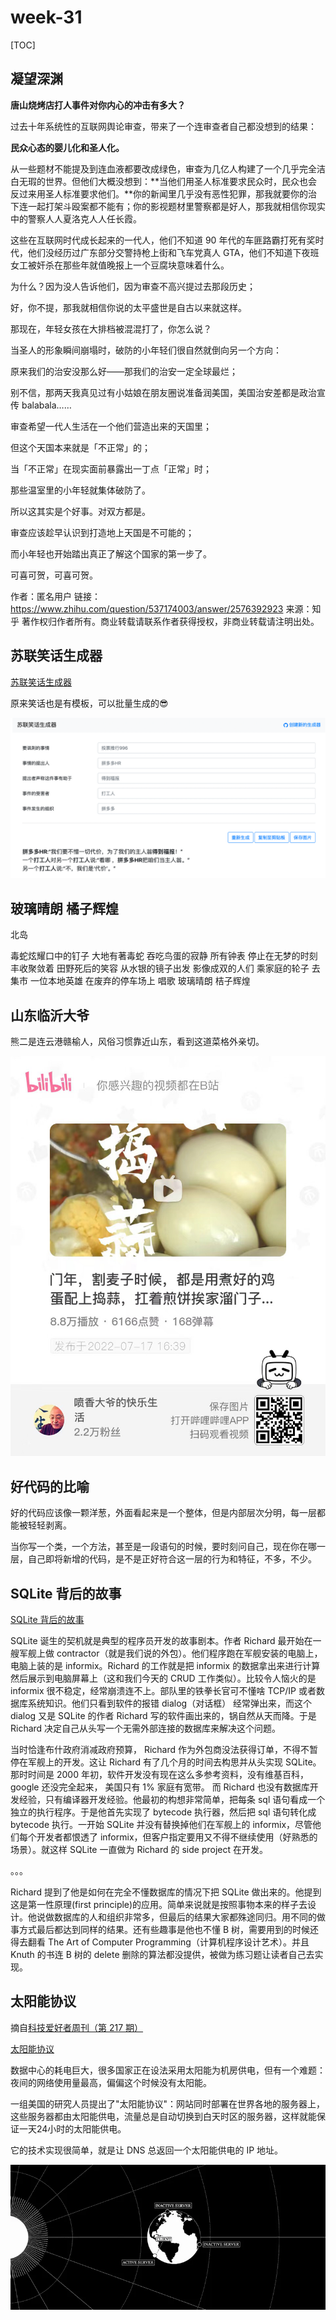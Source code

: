 # week-31

[TOC]



## 凝望深渊

**唐山烧烤店打人事件对你内心的冲击有多大？**

过去十年系统性的互联网舆论审查，带来了一个连审查者自己都没想到的结果：

**民众心态的婴儿化和圣人化。**

从一些题材不能提及到连血液都要改成绿色，审查为几亿人构建了一个几乎完全洁白无瑕的世界。但他们大概没想到：**当他们用圣人标准要求民众时，民众也会反过来用圣人标准要求他们。**你的新闻里几乎没有恶性犯罪，那我就要你的治下连一起打架斗殴案都不能有；你的影视题材里警察都是好人，那我就相信你现实中的警察人人夏洛克人人任长霞。

这些在互联网时代成长起来的一代人，他们不知道 90 年代的车匪路霸打死有奖时代，他们没经历过广东部分交警持枪上街和飞车党真人 GTA，他们不知道下夜班女工被奸杀在那些年就值晚报上一个豆腐块意味着什么。

为什么？因为没人告诉他们，因为审查不高兴提过去那段历史；

好，你不提，那我就相信你说的太平盛世是自古以来就这样。

那现在，年轻女孩在大排档被混混打了，你怎么说？



当圣人的形象瞬间崩塌时，破防的小年轻们很自然就倒向另一个方向：

原来我们的治安没那么好——那我们的治安一定全球最烂；

别不信，那两天我真见过有小姑娘在朋友圈说准备润美国，美国治安差都是政治宣传 balabala……



审查希望一代人生活在一个他们营造出来的天国里；

但这个天国本来就是「不正常」的；

当「不正常」在现实面前暴露出一丁点「正常」时；

那些温室里的小年轻就集体破防了。



所以这其实是个好事。对双方都是。

审查应该趁早认识到打造地上天国是不可能的；

而小年轻也开始踏出真正了解这个国家的第一步了。

可喜可贺，可喜可贺。

作者：匿名用户
链接：https://www.zhihu.com/question/537174003/answer/2576392923
来源：知乎
著作权归作者所有。商业转载请联系作者获得授权，非商业转载请注明出处。



## 苏联笑话生成器

[苏联笑话生成器](https://disksing.com/sao-gen-gen/3)

原来笑话也是有模板，可以批量生成的😎

![image-20220802081404027](assets/image-20220802081404027.png)



## 玻璃晴朗 橘子辉煌

北岛

毒蛇炫耀口中的钉子
大地有著毒蛇
吞吃鸟蛋的寂静
所有钟表
停止在无梦的时刻
丰收聚敛着
田野死后的笑容
从水银的镜子出发
影像成双的人们
乘家庭的轮子
去集市
一位本地英雄
在废弃的停车场上
唱歌
玻璃晴朗
桔子辉煌



## 山东临沂大爷

熊二是连云港赣榆人，风俗习惯靠近山东，看到这道菜格外亲切。

![image-20220804073132870](assets/image-20220804073132870.png)



## 好代码的比喻

好的代码应该像一颗洋葱，外面看起来是一个整体，但是内部层次分明，每一层都能被轻轻剥离。

当你写一个类，一个方法，甚至是一段语句的时候，要时刻问自己，现在你在哪一层，自己即将新增的代码，是不是正好符合这一层的行为和特征，不多，不少。



## SQLite 背后的故事

[SQLite 背后的故事](https://liyafu.com/2022-07-31-sqlite-untold-story/)

SQLite 诞生的契机就是典型的程序员开发的故事剧本。作者 Richard 最开始在一艘军舰上做 contractor（就是我们说的外包）。他们程序跑在军舰安装的电脑上，电脑上装的是 informix。Richard 的工作就是把 informix 的数据拿出来进行计算然后展示到电脑屏幕上（这和我们今天的 CRUD 工作类似）。比较令人恼火的是 informix 很不稳定，经常崩溃连不上。部队里的铁拳长官可不懂啥 TCP/IP 或者数据库系统知识。他们只看到软件的报错 dialog（对话框） 经常弹出来，而这个 dialog 又是 SQLite 的作者 Richard 写的软件画出来的，锅自然从天而降。于是 Richard 决定自己从头写一个无需外部连接的数据库来解决这个问题。

当时恰逢布什政府消减政府预算， Richard 作为外包商没法获得订单，不得不暂停在军舰上的开发。这让 Richard 有了几个月的时间去构思并从头实现 SQLite。那时时间是 2000 年初，软件开发没有现在这么多参考资料，没有维基百科，google 还没完全起来， 美国只有 1% 家庭有宽带。 而 Richard 也没有数据库开发经验，只有编译器开发经验。他最初的构想非常简单，把每条 sql 语句看成一个独立的执行程序。于是他首先实现了 bytecode 执行器，然后把 sql 语句转化成 bytecode 执行。一开始 SQLite 并没有替换掉他们在军舰上的 informix，尽管他们每个开发者都恨透了 informix，但客户指定要用又不得不继续使用（好熟悉的场景）。就这样 SQLite 一直做为 Richard 的 side project 在开发。

。。。

Richard 提到了他是如何在完全不懂数据库的情况下把 SQLite 做出来的。他提到这是第一性原理(first principle)的应用。简单来说就是按照事物本来的样子去设计。他说做数据库的人和组织非常多，但最后的结果大家都殊途同归。用不同的做事方式最后都达到同样的结果。还有些趣事是他也不懂 B 树，需要用到的时候还得去翻看 The Art of Computer Programming（计算机程序设计艺术）。并且 Knuth 的书连 B 树的 delete 删除的算法都没提供，被做为练习题让读者自己去实现。



## 太阳能协议

摘自[科技爱好者周刊（第 217 期）](https://www.ruanyifeng.com/blog/2022/08/weekly-issue-217.html)

[太阳能协议](http://solarprotocol.net/index.html)

数据中心的耗电巨大，很多国家正在设法采用太阳能为机房供电，但有一个难题：夜间的网络使用量最高，偏偏这个时候没有太阳能。

一组美国的研究人员提出了"太阳能协议"：网站同时部署在世界各地的服务器上，这些服务器都由太阳能供电，流量总是自动切换到白天时区的服务器，这样就能保证一天24小时的太阳能供电。

它的技术实现很简单，就是让 DNS 总返回一个太阳能供电的 IP 地址。

![img](assets/bg2022062802.webp)

